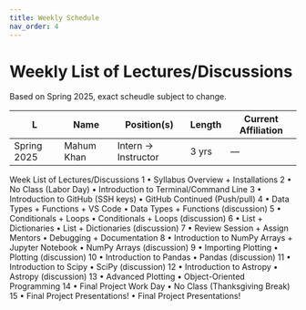 ```yaml
---
title: Weekly Schedule     
nav_order: 4                    
---
```


# Weekly List of Lectures/Discussions
Based on Spring 2025, exact scheudle subject to change. 

| L | Name               | Position(s)           | Length   | Current Affiliation                          |
|---------------|--------------------|-----------------------|----------|----------------------------------------------|
| Spring 2025   | Mahum Khan         | Intern → Instructor   | 3 yrs    | —                                            |

Week List of Lectures/Discussions
1 • Syllabus Overview + Installations
2 • No Class (Labor Day)
• Introduction to Terminal/Command Line
3 • Introduction to GitHub (SSH keys)
• GitHub Continued (Push/pull)
4 • Data Types + Functions + VS Code
• Data Types + Functions (discussion)
5 • Conditionals + Loops
• Conditionals + Loops (discussion)
6 • List + Dictionaries
• List + Dictionaries (discussion)
7 • Review Session + Assign Mentors
• Debugging + Documentation
8 • Introduction to NumPy Arrays + Jupyter Notebook
• NumPy Arrays (discussion)
9 • Importing Plotting
• Plotting (discussion)
10 • Introduction to Pandas
• Pandas (discussion)
11 • Introduction to Scipy
• SciPy (discussion)
12 • Introduction to Astropy
• Astropy (discussion)
13 • Advanced Plotting
• Object-Oriented Programming
14 • Final Project Work Day
• No Class (Thanksgiving Break)
15 • Final Project Presentations!
• Final Project Presentations!
